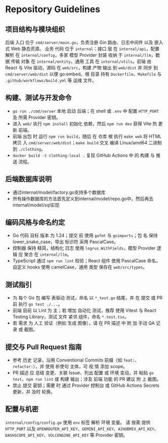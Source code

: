 # Repository Guidelines

## 项目结构与模块组织
后端 入口 位于 `cmd/server/main.go`，负责注册 Gin 路由、日志中间件 以及 嵌入式 Web 静态资源。
业务 代码 位于 `internal`：接口 层 在 `internal/api`，配置 解析 在 `internal/config`，多家 模型 Provider 封装 收纳 于 `internal/llm`，数据 传输 对象 在 `internal/entity`，通用 工具 在 `internal/utils`。前端 由 React 与 Vite 驱动，源码 在 `web/src`，构建 产物 输出 到 `web/dist` 并 同步 到 `cmd/server/web/dist` 以便 go:embed。根 目录 持有 `Dockerfile`、`Makefile` 与 `.github/workflows/build.yml` 等 运维 文件。

## 构建、测试与开发命令
- `go run ./cmd/server` 本地 启动 后端；在 shell 或 `.env` 中 配置 `HTTP_PORT` 及 所需 Provider 密钥。
- 进入 `web/` 执行 `npm install` 初始化 依赖，然后 `npm run dev` 获得 Vite 热 更新 前端。
- 前端 出包 时 运行 `npm run build`，随后 在 仓库 根 执行 `make web` 将 HTML 拷贝 入 `cmd/server/web/dist`；`make build` 交叉 编译 Linux/amd64 二进制 到 `./clothing`。
- `docker build -t clothing:local .` 复现 GitHub Actions 中 的 构建 与 推送 流程。

## 后端数据库说明
- 通过internal/model/factory.go支持多个数据库
- 所有操作数据库的方法首先定义到internal/model/repo.go中，然后再去internal/model/sql实现

## 编码风格与命名约定
- Go 代码 目标 版本 为 1.24；提交 前 使用 `gofmt` 与 `goimports`；包 名 保持 lower_snake_case，导出 标识符 采用 PascalCase。
- 控制器 保持 精简，结构化 日志 使用 `logrus.WithFields`，模型 Provider 逻辑 应 聚合 在 `internal/llm`。
- TypeScript 通过 `npm run lint` 校验；React 组件 使用 PascalCase 命名，自定义 hooks 使用 camelCase，通用 类型 保存在 `web/src/types`。

## 测试指引
- 为 每个 Go 包 编写 表驱动 测试，命名 以 `*_test.go` 结尾，并 在 提交 或 PR 前 执行 `go test ./...`。
- 前端 目前 以 Lint 为 主；若 增加 自动化 测试，推荐 使用 Vitest 与 React Testing Library，测试 文件 紧邻 组件，命名 `*.test.tsx`。
- 若 需求 为 人工 验证（例如 生成 图像），请 在 PR 描述 中 附 加 手动 QA 记录 或 截图。

## 提交与 Pull Request 指南
- 参考 历史 记录，沿用 Conventional Commits 前缀（如 `feat:`、`refactor:`），并 使用 祈使句 主体，可 视 情 添加 scope。
- PR 描述 应 总结 变更、关联 Issue、列出 配置 或 环境 变动，并 粘贴 `go test`、`npm run lint` 或 构建 输出；涉及 前端 功能 的 PR 建议 附 上 截图。
- 禁止 提交 密钥；需要 时 通过 Provider 控制台 或 GitHub Actions Secrets 更新，并 及时 轮换。

## 配置与机密
`internal/config/config.go` 使用 `env` 标签 解析 环境 变量。
请 按需 提供 `HTTP_PORT` 以及 `OPENROUTER_API_KEY`、`GEMINI_API_KEY`、`AIHUBMIX_API_KEY`、`DASHSCOPE_API_KEY`、`VOLCENGINE_API_KEY` 等 Provider 密钥。

